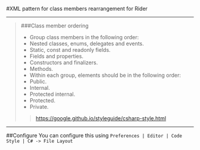 #XML pattern for class members rearrangement for Rider
___
>###Class member ordering
>+ Group class members in the following order:
>  + Nested classes, enums, delegates and events.
>  + Static, const and readonly fields.
>  + Fields and properties.
>  + Constructors and finalizers.
>  + Methods.
>+ Within each group, elements should be in the following order:
>  + Public.
>  + Internal.
>  + Protected internal.
>  + Protected.
>  + Private.
>> https://google.github.io/styleguide/csharp-style.html
___
##Configure
You can configure this using ```Preferences | Editor | Code Style | C# -> File Layout```